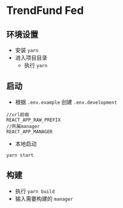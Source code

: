 # TrendFund Fed

## 环境设置

- 安装 `yarn`
- 进入项目目录
  - 执行 `yarn`

## 启动

- 根据 `.env.example` 创建 `.env.development`

```
//url前缀
REACT_APP_RAW_PREFIX
//所属manager
REACT_APP_MANAGER
```

- 本地启动

```shell
yarn start
```

## 构建

- 执行 `yarn build`
- 输入需要构建的 `manager`
